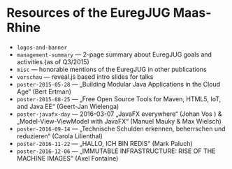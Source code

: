 Resources of the EuregJUG Maas-Rhine
====================================

- `logos-and-banner`
- `management-summary` — 2-page summary about EuregJUG goals and activities (as of Q3/2015)
- `misc` — honorable mentions of the EuregJUG in other publications
- `vorschau` — reveal.js based intro slides for talks
- `poster-2015-05-28` — „Building Modular Java Applications in the Cloud Age“ (Bert Ertman)
- `poster-2015-08-25` — „Free Open Source Tools for Maven, HTML5, IoT, and Java EE“ (Geert-Jan Wielenga)
- `poster-javafx-day` — 2016-03-07 „JavaFX everywhere“ (Johan Vos ) & „Model-View-ViewModel with JavaFX“ (Manuel Mauky & Max Wielsch)
- `poster-2016-09-14` — „Technische Schulden erkennen, beherrschen und reduzieren“ (Carola Lilienthal)
- `poster-2016-11-22` — „HALLO, ICH BIN REDIS“ (Mark Paluch)
- `poster-2016-12-06` — „IMMUTABLE INFRASTRUCTURE: RISE OF THE MACHINE IMAGES“ (Axel Fontaine)
